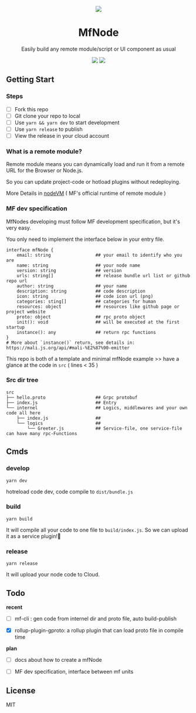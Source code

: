 <div align="center">
<img src="https://user-images.githubusercontent.com/53158137/111246054-94f44f00-8640-11eb-9459-3829679c03ca.png"/>
<h1>MfNode</h1>
<p>
Easily build any remote module/script or UI component as usual
</p>
<a href="https://github.com/microflows/mfNode/blob/master/LICENSE.txt"><img src="https://img.shields.io/github/license/microflows/mfNode?color=379c9c&style=flat-square"/></a>
<a href="https://discord.com/invite/wGSABhbCzN"><img src="https://img.shields.io/discord/813599680713457665?label=chat&logo=discord&color=379c9c&style=flat-square"/></a>
</div>

## Getting Start

### Steps

- [ ] Fork this repo
- [ ] Git clone your repo to local
- [ ] Use `yarn && yarn dev` to start development
- [ ] Use `yarn release` to publish
- [ ] View the release in your cloud account

### What is a remote module?

Remote module means you can dynamically load and run it from a remote URL for the Browser or Node.js. 

So you can update project-code or hotload plugins without redeploying.

More Details in [nodeVM](https://github.com/microflows/nodeVM) ( MF's official runtime of remote module )

### MF dev specification

MfNodes developing must follow MF development specification, but it's very easy.

You only need to implement  the interface below in your entry file.

```
interface mfNode {
    email: string                 ## your email to identify who you are
    name: string                  ## your node name
    version: string               ## version
    urls: string[]                ## release bundle url list or github repo url
    author: string                ## your name
    description: string           ## code description
    icon: string                  ## code icon url (png)
    categories: sting[]           ## categories for human
    resources: object             ## resources like github page or project website
    proto: object                 ## rpc proto object
    init(): void                  ## will be executed at the first startup
    instance(): any               ## return rpc functions
}
# More about `instance()` return, see details in: https://mali.js.org/api/#mali-%E2%87%90-emitter
```

This repo is both of a template and minimal mfNode example >> have a glance at the code in `src` ( lines < 35 )

### Src dir tree

```
src
├── hello.proto                   ## Grpc protobuf
├── index.js                      ## Entry
└── internel                      ## Logics, middlewares and your own code all here
    ├── index.js                  ## 
    └── logics                    ## 
        └── Greeter.js            ## Service-file, one service-file can have many rpc-Functions
```

## Cmds

### develop

`yarn dev`

hotreload code dev, code compile to `dist/bundle.js`

### build

`yarn build`

It will compile all your code to one file to `build/index.js`. So we can upload it as a service plugin!🥳

### release

`yarn release`

It will upload your node code to Cloud.

## Todo

**recent**

- [ ] mf-cli : gen code from internel dir and proto file, auto build-publish

- [x] rollup-plugin-gproto: a rollup plugin that can load proto file in compile time

**plan**

- [ ] docs about how to create a mfNode

- [ ] MF dev specification, interface between mf units

## License

MIT
